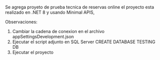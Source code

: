Se agrega proyeto de prueba tecnica de reservas online el proyecto esta realizado en .NET 8 y usando Minimal APIS,

Observaciones:
1. Cambiar la cadena de conexion en el archivo appSettingsDevelopment.json
2. Ejecutar el script adjunto en SQL Server CREATE DATABASE TESTING DB
3. Ejecutar el proyecto
